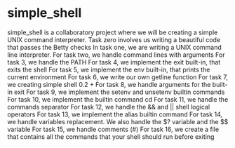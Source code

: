 # simple_shell
simple_shell is a collaboratory project where we will be creating a simple UNIX command interpreter.
Task zero involves us writing a beautiful code that passes the Betty checks
In task one, we are writing a UNIX command line interpreter.
For task two, we handle command lines with arguments
For task 3, we handle the PATH
For task 4, we implement the exit built-in, that exits the shell
For task 5, we implement the env built-in, that prints the current environment
For task 6, we write our own getline function
For task 7, we creating simple shell 0.2 +
For task 8, we handle arguments for the built-in exit
For task 9, we implement the setenv and unsetenv builtin commands
For task 10, we implement the builtin command cd
For task 11, we handle the commands separator 
For task 12, we handle the && and || shell logical operators
For task 13, we implement the alias builtin command
For task 14, we handle variables replacement. We also handle the $? variable and the $$ variable
For task 15, we handle comments (#)
For task 16, we create a file that contains all the commands that your shell should run before exiting
